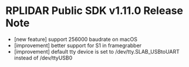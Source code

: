 RPLIDAR Public SDK v1.11.0 Release Note
======================================

- [new feature] support 256000 baudrate on macOS
- [improvement] better support for S1 in framegrabber
- [improvement] default tty device is set to /dev/tty.SLAB_USBtoUART instead of /dev/ttyUSB0
